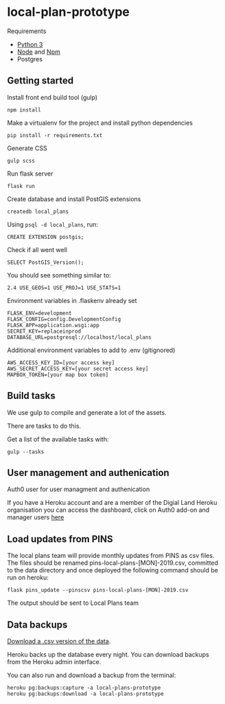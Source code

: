 # local-plan-prototype

Requirements

- [Python 3](https://www.python.org/)
- [Node](https://nodejs.org/en/) and [Npm](https://www.npmjs.com/)
- Postgres

Getting started
---------------

Install front end build tool (gulp)

    npm install

Make a virtualenv for the project and install python dependencies

    pip install -r requirements.txt

Generate CSS

    gulp scss

Run flask server

    flask run


Create database and install PostGIS extensions

```
createdb local_plans
```

Using `psql -d local_plans`, run:

    CREATE EXTENSION postgis;

Check if all went well

    SELECT PostGIS_Version();

You should see something similar to:

    2.4 USE_GEOS=1 USE_PROJ=1 USE_STATS=1   
    
    
Environment variables in .flaskenv already set

    FLASK_ENV=development
    FLASK_CONFIG=config.DevelopmentConfig
    FLASK_APP=application.wsgi:app
    SECRET_KEY=replaceinprod
    DATABASE_URL=postgresql://localhost/local_plans

Additional environment variables to add to .env (gitignored)

    AWS_ACCESS_KEY_ID=[your access key]
    AWS_SECRET_ACCESS_KEY=[your secret access key]
    MAPBOX_TOKEN=[your map box token]

Build tasks
-----------

We use gulp to compile and generate a lot of the assets.

There are tasks to do this.

Get a list of the available tasks with:

    gulp --tasks



User management and authenication
----------------------

Auth0 user for user managment and authenication

If you have a Heroku account and are a member of the Digial Land Heroku organisation you can access the dashboard,
click on Auth0 add-on and manager users [here](https://dashboard.heroku.com/apps/local-plans-prototype/resources)

    
Load updates from PINS
----------------------

The local plans team will provide monthly updates from PINS as csv files. The
files should be renamed pins-local-plans-[MON]-2019.csv, committed to the data directory 
and once deployed the following command should be run on heroku:

```
flask pins_update --pinscsv pins-local-plans-[MON]-2019.csv
```

The output should be sent to Local Plans team

Data backups
------------

[Download a .csv version of the data](https://local-plans-prototype.herokuapp.com/local-plans/local-plan-data.csv).

Heroku backs up the database every night. You can download backups from the Heroku admin interface.

You can also run and download a backup from the terminal:

    heroku pg:backups:capture -a local-plans-prototype
    heroku pg:backups:download -a local-plans-prototype
